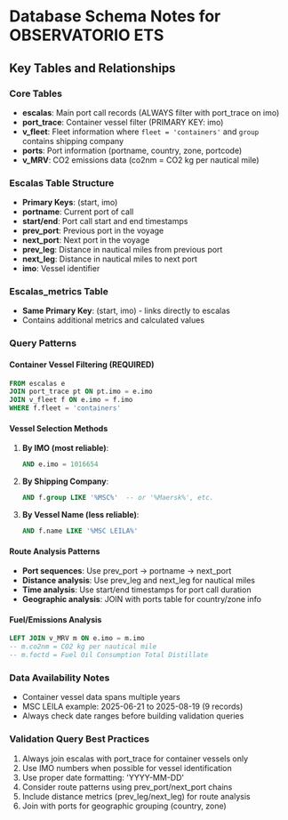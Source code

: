 # Database Schema Notes for OBSERVATORIO ETS

## Key Tables and Relationships

### Core Tables
- **escalas**: Main port call records (ALWAYS filter with port_trace on imo)
- **port_trace**: Container vessel filter (PRIMARY KEY: imo)
- **v_fleet**: Fleet information where `fleet = 'containers'` and `group` contains shipping company
- **ports**: Port information (portname, country, zone, portcode)
- **v_MRV**: CO2 emissions data (co2nm = CO2 kg per nautical mile)

### Escalas Table Structure
- **Primary Keys**: (start, imo)
- **portname**: Current port of call
- **start/end**: Port call start and end timestamps
- **prev_port**: Previous port in the voyage
- **next_port**: Next port in the voyage  
- **prev_leg**: Distance in nautical miles from previous port
- **next_leg**: Distance in nautical miles to next port
- **imo**: Vessel identifier

### Escalas_metrics Table
- **Same Primary Key**: (start, imo) - links directly to escalas
- Contains additional metrics and calculated values

### Query Patterns

#### Container Vessel Filtering (REQUIRED)
```sql
FROM escalas e
JOIN port_trace pt ON pt.imo = e.imo
JOIN v_fleet f ON e.imo = f.imo
WHERE f.fleet = 'containers'
```

#### Vessel Selection Methods
1. **By IMO (most reliable)**:
   ```sql
   AND e.imo = 1016654
   ```

2. **By Shipping Company**:
   ```sql
   AND f.group LIKE '%MSC%'  -- or '%Maersk%', etc.
   ```

3. **By Vessel Name (less reliable)**:
   ```sql
   AND f.name LIKE '%MSC LEILA%'
   ```

#### Route Analysis Patterns
- **Port sequences**: Use prev_port → portname → next_port
- **Distance analysis**: Use prev_leg and next_leg for nautical miles
- **Time analysis**: Use start/end timestamps for port call duration
- **Geographic analysis**: JOIN with ports table for country/zone info

#### Fuel/Emissions Analysis
```sql
LEFT JOIN v_MRV m ON e.imo = m.imo
-- m.co2nm = CO2 kg per nautical mile
-- m.foctd = Fuel Oil Consumption Total Distillate
```

### Data Availability Notes
- Container vessel data spans multiple years
- MSC LEILA example: 2025-06-21 to 2025-08-19 (9 records)
- Always check date ranges before building validation queries

### Validation Query Best Practices
1. Always join escalas with port_trace for container vessels only
2. Use IMO numbers when possible for vessel identification
3. Use proper date formatting: 'YYYY-MM-DD'
4. Consider route patterns using prev_port/next_port chains
5. Include distance metrics (prev_leg/next_leg) for route analysis
6. Join with ports for geographic grouping (country, zone)
